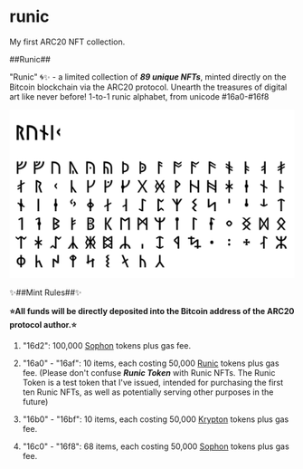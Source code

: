 # runic
My first ARC20 NFT collection.

##Runic##

"Runic" 🌀✨ - a limited collection of ***89 unique NFTs***, minted directly on the Bitcoin blockchain via the ARC20 protocol. Unearth the treasures of digital art like never before! 1-to-1 runic alphabet, from unicode #16a0-#16f8

![Runic Logo](/runic-s.png "Runic Logo")

✨##Mint Rules##✨

**⭐All funds will be directly deposited into the Bitcoin address of the ARC20 protocol author.⭐**

1. "16d2": 100,000 [Sophon](https://bitatom.io/token/sophon "Sophon token") tokens plus gas fee.

2. "16a0" - "16af": 10 items, each costing 50,000 [Runic](https://bitatom.io/arc20/runic "Runic token") tokens plus gas fee. (Please don't confuse ***Runic Token*** with Runic NFTs. The Runic Token is a test token that I've issued, intended for purchasing the first ten Runic NFTs, as well as potentially serving other purposes in the future)

3. "16b0" - "16bf": 10 items, each costing 50,000 [Krypton](https://bitatom.io/arc20/krypton "Krypton token") tokens plus gas fee.

4. "16c0" - "16f8": 68 items, each costing 50,000 [Sophon](https://bitatom.io/token/sophon "Sophon token") tokens plus gas fee.
